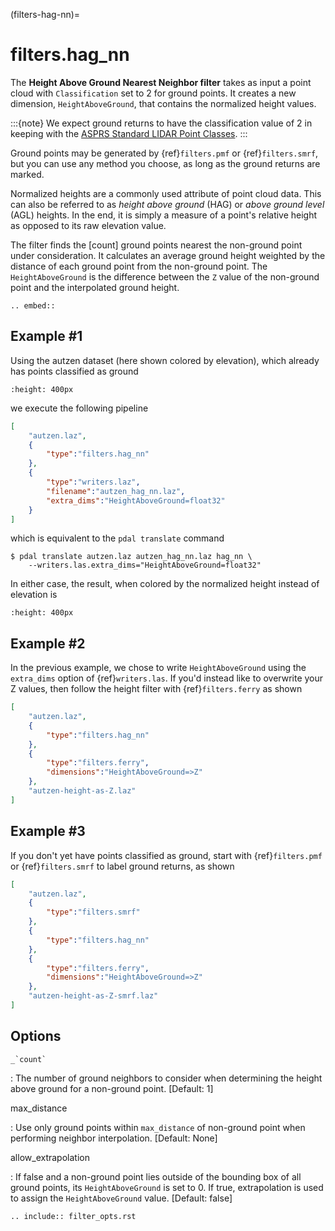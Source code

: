 (filters-hag-nn)=

# filters.hag_nn

The **Height Above Ground Nearest Neighbor filter** takes as input a point
cloud with `Classification` set to 2 for ground points.  It creates a new
dimension, `HeightAboveGround`, that contains the normalized height values.

:::{note}
We expect ground returns to have the classification value of 2 in keeping
with the [ASPRS Standard LIDAR Point Classes](http://www.asprs.org/a/society/committees/standards/LAS_1_4_r13.pdf).
:::

Ground points may be generated by {ref}`filters.pmf` or {ref}`filters.smrf`,
but you can use any method you choose, as long as the ground returns are
marked.

Normalized heights are a commonly used attribute of point cloud data. This can
also be referred to as *height above ground* (HAG) or *above ground level*
(AGL) heights. In the end, it is simply a measure of a point's relative height
as opposed to its raw elevation value.

The filter finds the [count] ground points nearest the non-ground point under
consideration.  It calculates an average ground height weighted by the distance
of each ground point from the non-ground point.  The `HeightAboveGround` is
the difference between the `Z` value of the non-ground point and the
interpolated ground height.

```{eval-rst}
.. embed::
```

## Example #1

Using the autzen dataset (here shown colored by elevation), which already has
points classified as ground

```{image} ./images/autzen-elevation.png
:height: 400px
```

we execute the following pipeline

```json
[
    "autzen.laz",
    {
        "type":"filters.hag_nn"
    },
    {
        "type":"writers.laz",
        "filename":"autzen_hag_nn.laz",
        "extra_dims":"HeightAboveGround=float32"
    }
]
```

which is equivalent to the `pdal translate` command

```
$ pdal translate autzen.laz autzen_hag_nn.laz hag_nn \
    --writers.las.extra_dims="HeightAboveGround=float32"
```

In either case, the result, when colored by the normalized height instead of
elevation is

```{image} ./images/autzen-hag-nn.png
:height: 400px
```

## Example #2

In the previous example, we chose to write `HeightAboveGround` using the
`extra_dims` option of {ref}`writers.las`. If you'd instead like to overwrite
your Z values, then follow the height filter with {ref}`filters.ferry` as shown

```json
[
    "autzen.laz",
    {
        "type":"filters.hag_nn"
    },
    {
        "type":"filters.ferry",
        "dimensions":"HeightAboveGround=>Z"
    },
    "autzen-height-as-Z.laz"
]
```

## Example #3

If you don't yet have points classified as ground, start with {ref}`filters.pmf`
or {ref}`filters.smrf` to label ground returns, as shown

```json
[
    "autzen.laz",
    {
        "type":"filters.smrf"
    },
    {
        "type":"filters.hag_nn"
    },
    {
        "type":"filters.ferry",
        "dimensions":"HeightAboveGround=>Z"
    },
    "autzen-height-as-Z-smrf.laz"
]
```

## Options

`` _`count` ``

: The number of ground neighbors to consider when determining the height
  above ground for a non-ground point.  \[Default: 1\]

max_distance

: Use only ground points within `max_distance` of non-ground point when
  performing neighbor interpolation.  \[Default: None\]

allow_extrapolation

: If false and a non-ground point lies outside of the bounding box of all
  ground points, its `HeightAboveGround` is set to 0.  If true,
  extrapolation is used to assign the `HeightAboveGround` value.  \[Default:
  false\]

```{eval-rst}
.. include:: filter_opts.rst
```
